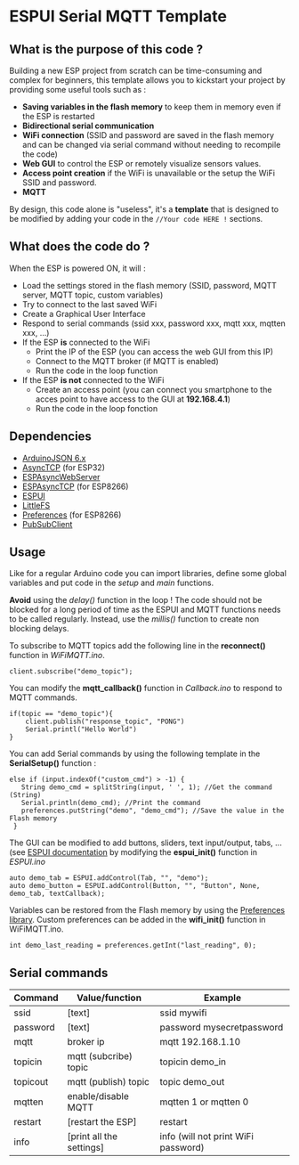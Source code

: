
# ESPUI Serial MQTT Template

## What is the purpose of this code ?

Building a new ESP project from scratch can be time-consuming and complex for beginners, this template allows you to kickstart your project by providing some useful tools such as :

- **Saving variables in the flash memory** to keep them in memory even if the ESP is restarted
- **Bidirectional serial communication**
- **WiFi connection** (SSID and password are saved in the flash memory and can be changed via serial command without needing to recompile the code)
- **Web GUI** to control the ESP or remotely visualize sensors values.
- **Access point creation** if the WiFi is unavailable or the setup the WiFi SSID and password.
- **MQTT** 

By design, this code alone is "useless", it's a **template** that is designed to be modified by adding your code in the ```//Your code HERE !``` sections.

## What does the code do ?

When the ESP is powered ON, it will :

- Load the settings stored in the flash memory (SSID, password, MQTT server, MQTT topic, custom variables)
- Try to connect to the last saved WiFi
- Create a Graphical User Interface 
- Respond to serial commands (ssid xxx, password xxx, mqtt xxx, mqtten xxx, ...)
- If the ESP **is** connected to the WiFi 
	- Print the IP of the ESP (you can access the web GUI from this IP)
	- Connect to the MQTT broker (if MQTT is enabled)
	- Run the code in the loop function
- If the ESP **is not** connected to the WiFi 
	- Create an access point (you can connect you smartphone to the acces point to have access to the GUI at **192.168.4.1**)
	- Run the code in the loop fonction

## Dependencies 

 - [ArduinoJSON 6.x](https://github.com/bblanchon/ArduinoJson)
 - [AsyncTCP](https://github.com/me-no-dev/AsyncTCP) (for ESP32)
 - [ESPAsyncWebServer](https://github.com/me-no-dev/ESPAsyncWebServer)
 - [ESPAsyncTCP](https://github.com/me-no-dev/ESPAsyncTCP) (for ESP8266)
 - [ESPUI](https://github.com/s00500/ESPUI)
 - [LittleFS](https://github.com/lorol/LITTLEFS)
 - [Preferences](https://github.com/vshymanskyy/Preferences) (for ESP8266)
 - [PubSubClient](https://github.com/knolleary/pubsubclient)

## Usage

Like for a regular Arduino code you can import libraries, define some global variables and put code in the *setup* and *main* functions.

**Avoid** using the *delay()* function in the loop ! The code should not be blocked for a long period of time as the ESPUI and MQTT functions needs to be called regularly. Instead, use the *millis()* function to create non blocking delays.

To subscribe to MQTT topics add the following line in the **reconnect()** function in *WiFiMQTT.ino*.

```
client.subscribe("demo_topic");
```

You can modify the **mqtt_callback()** function in *Callback.ino* to respond to MQTT commands. 

```
if(topic == "demo_topic"){
    client.publish("response_topic", "PONG")
    Serial.printl("Hello World")
}
``` 

You can add Serial commands by using the following template in the **SerialSetup()** function :

```
else if (input.indexOf("custom_cmd") > -1) {
   String demo_cmd = splitString(input, ' ', 1); //Get the command (String)
   Serial.println(demo_cmd); //Print the command
   preferences.putString("demo", "demo_cmd"); //Save the value in the Flash memory
 }
```

The GUI can be modified to add buttons, sliders, text input/output, tabs, ... (see [ESPUI documentation](https://github.com/s00500/ESPUI) by modifying the **espui_init()** function in *ESPUI.ino*

```
auto demo_tab = ESPUI.addControl(Tab, "", "demo");
auto demo_button = ESPUI.addControl(Button, "", "Button", None, demo_tab, textCallback);
```

Variables can be restored from the Flash memory by using the [Preferences library](https://espressif-docs.readthedocs-hosted.com/projects/arduino-esp32/en/latest/api/preferences.html). Custom preferences can be added in the **wifi_init()** function in WiFiMQTT.ino.

```
int demo_last_reading = preferences.getInt("last_reading", 0);
```

## Serial commands

|Command|Value/function|Example|
|--|--|--|
| ssid | [text] | ssid mywifi |
| password | [text] | password mysecretpassword|
| mqtt | broker ip | mqtt 192.168.1.10 | 
| topicin | mqtt (subcribe) topic| topicin demo_in | 
| topicout | mqtt (publish) topic| topic demo_out | 
| mqtten | enable/disable MQTT| mqtten 1 or mqtten 0| 
| restart | [restart the ESP]| restart |
| info | [print all the settings] | info (will not print WiFi password) |
